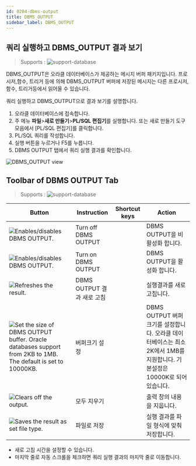 ```yaml
---
id: 0204-dbms-output
title: DBMS_OUTPUT
sidebar_label: DBMS_OUTPUT
---
```


## 쿼리 실행하고 DBMS_OUTPUT 결과 보기
> Supports :
> ![support-database](<http://www.sqlgate.com/docs-badge/oracle,tibero>)

DBMS_OUTPUT은 오라클 데이터베이스가 제공하는 메시지 버퍼 패키지입니다. 
프로시저,함수, 트리거 등에 의해 DBMS_OUTPUT 버퍼에 저장된 메시지는 다른 프로시저,함수, 트리거등에서 읽어올 수 있습니다.

쿼리 실행하고 DBMS_OUTPUT으로 결과 보기를 설명합니다.

1. 오라클 데이터베이스에 접속합니다.
2. 주 메뉴 **파일**>**새로 만들기**>**PL/SQL 편집기**를 실행합니다. 또는 새로 만들기 도구 모음에서 [PL/SQL 편집기]를 클릭합니다.
3. PL/SQL 쿼리를 작성합니다.
4. 실행 버튼을 누르거나 F5를 누릅니다.
5. DBMS OUTPUT 탭에서 쿼리 실행 결과를 확인합니다.

![DBMS_OUTPUT view](https://s3.ap-northeast-2.amazonaws.com/sqlgate-resource/captures/DBMS_OUTPUT/dbmsoutput-plsql-editor.png)




## Toolbar of DBMS OUTPUT Tab
> Supports :
> ![support-database](<http://www.sqlgate.com/docs-badge/oracle,tibero>)

| Button                                                                                                                                                                                                                           | Instruction          | Shortcut keys | Action                                                                         |
| -------------------------------------------------------------------------------------------------------------------------------------------------------------------------------------------------------------------------------- | -------------------- | ------------- | ------------------------------------------------------------------------------ |
| ![Enables/disables DBMS OUTPUT.](https://s3.ap-northeast-2.amazonaws.com/sqlgate-resource/captures/DBMS_OUTPUT/icon-sql-editor-turnOffDBMSOutput.png)                                                                            | Turn off DBMS OUTPUT |               | DBMS OUTPUT을 비활성화 합니다.                                                         |
| ![Enables/disables DBMS OUTPUT.](https://s3.ap-northeast-2.amazonaws.com/sqlgate-resource/captures/DBMS_OUTPUT/icon-sql-editor-turnOffDBMSOutput.png)                                                                            | Turn on DBMS OUTPUT  |               | DBMS OUTPUT을 활성화 합니다.                                                          |
| ![Refreshes the result.](https://s3.ap-northeast-2.amazonaws.com/sqlgate-resource/captures/DBMS_OUTPUT/icon-sql-editor-refreshDBMSOutput.png)                                                                                    | DBMS OUTPUT 결과 새로 고침 |               | 실행결과를 새로 고칩니다.                                                                 |
| ![Set the size of DBMS OUTPUT buffer. Oracle databases support from 2KB to 1MB. The default is set to 10000KB.](https://s3.ap-northeast-2.amazonaws.com/sqlgate-resource/captures/DBMS_OUTPUT/icon-sql-editor-setBufferSize.png) | 버퍼크기 설정              |               | DBMS OUTPUT 버퍼크기를 설정합니다. 오라클 데이터베이스는 최소 2K에서 1MB를 지원합니다. 기본설정은 10000K로 되어있습니다. |
| ![Clears off the output.](https://s3.ap-northeast-2.amazonaws.com/sqlgate-resource/captures/DBMS_OUTPUT/icon-sql-editor-clearOutput.png)                                                                                         | 모두 지우기               |               | 출력 창의 내용을 지웁니다.                                                                |
| ![Saves the result as set file type.](https://s3.ap-northeast-2.amazonaws.com/sqlgate-resource/captures/DBMS_OUTPUT/icon-sql-editor-saveAsFile.png)                                                                              | 파일로 저장               |               | 실행 결과를 파일 형식에 맞춰 저장합니다.                                                        |

- 새로 고침 시간을 설정할 수 있습니다.
- 마지막 줄로 자동 스크롤을 체크하면 쿼리 실행 결과의 마지막 줄로 이동합니다.